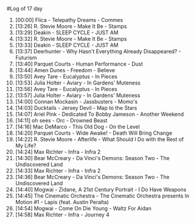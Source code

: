 #Log of 17 day

1. [00:00] Flica - Telepathy Dreams - Commes
1. [13:26] R. Stevie Moore - Make It Be - Stamps
1. [13:29] Deakin - SLEEP CYCLE - JUST AM
1. [13:32] R. Stevie Moore - Make It Be - Stamps
1. [13:33] Deakin - SLEEP CYCLE - JUST AM
1. [13:37] Deerhunter - Why Hasn't Everything Already Disappeared? - Futurism
1. [13:40] Parquet Courts - Human Performance - Dust
1. [13:44] Amen Dunes - Freedom - Believe
1. [13:50] Avey Tare - Eucalyptus - In Pieces
1. [13:53] Julia Holter - Aviary - In Gardens' Muteness
1. [13:56] Avey Tare - Eucalyptus - In Pieces
1. [13:57] Julia Holter - Aviary - In Gardens' Muteness
1. [14:00] Connan Mockasin - Jassbusters - Momo's
1. [14:03] Ducktails - Jersey Devil - Map to the Stars
1. [14:07] Ariel Pink - Dedicated To Bobby Jameson - Another Weekend
1. [14:11] oh sees - Orc - Drowned Beast
1. [14:16] Mac DeMarco - This Old Dog - On the Level
1. [14:20] Parquet Courts - Wide Awake! - Death Will Bring Change
1. [14:22] R. Stevie Moore - Afterlife - What Should I Do with the Rest of My Life?
1. [14:24] Max Richter - Infra - Infra 2
1. [14:30] Bear McCreary - Da Vinci's Demons: Season Two - The Undiscovered Land
1. [14:33] Max Richter - Infra - Infra 2
1. [14:36] Bear McCreary - Da Vinci's Demons: Season Two - The Undiscovered Land
1. [14:40] Mogwai - Zidane, A 21st Century Portrait - I Do Have Weapons
1. [14:45] The Cinematic Orchestra - The Cinematic Orchestra presents In Motion #1 - Lapis (feat. Austin Peralta)
1. [14:54] Mogwai - Come On Die Young - Waltz For Aidan
1. [14:58] Max Richter - Infra - Journey 4
